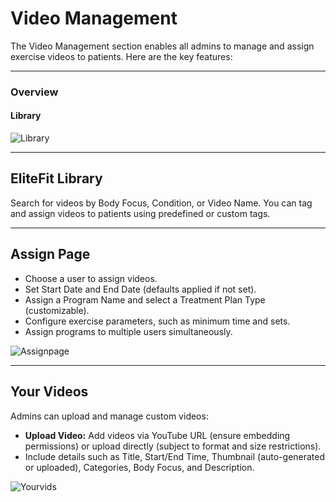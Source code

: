 # Video Management

The Video Management section enables all admins to manage and assign exercise videos to patients. Here are the key features:

---

### Overview

#### Library 

![Library](/img/Library.webp)

---

## EliteFit Library

Search for videos by Body Focus, Condition, or Video Name. You can tag and assign videos to patients using predefined or custom tags.

---

## Assign Page

- Choose a user to assign videos.
- Set Start Date and End Date (defaults applied if not set).
- Assign a Program Name and select a Treatment Plan Type (customizable).
- Configure exercise parameters, such as minimum time and sets.
- Assign programs to multiple users simultaneously. 

![Assignpage](/img/AssignPage.webp)

---

## Your Videos

Admins can upload and manage custom videos:

- **Upload Video:** Add videos via YouTube URL (ensure embedding permissions) or upload directly (subject to format and size restrictions).
- Include details such as Title, Start/End Time, Thumbnail (auto-generated or uploaded), Categories, Body Focus, and Description.

![Yourvids](/img/YourVids.webp)
